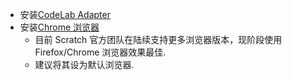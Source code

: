 - 安装[CodeLab Adapter](https://adapter.codelab.club/user_guide/install/)
- 安装[Chrome 浏览器](https://www.google.cn/chrome/index.html)
    - 目前 Scratch 官方团队在陆续支持更多浏览器版本，现阶段使用 Firefox/Chrome 浏览器效果最佳.
    - 建议将其设为默认浏览器.
